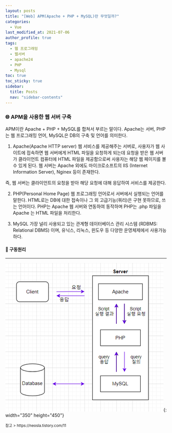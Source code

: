 ```yaml
---
layout: posts
title: "[Web] APM(Apache + PHP + MySQL)란 무엇일까?"
categories:
  - Vue
last_modified_at: 2021-07-06
author_profile: true
tags:
  - 웹 프로그래밍
  - 웹서버
  - apache24
  - PHP
  - Mysql
toc: true
toc_sticky: true
sidebar:
  title: Posts
  nav: "sidebar-contents"
---
```


### 🌐 APM을 사용한 웹 서버 구축

APM이란 Apache + PHP + MySQL를 합쳐서 부르는 말이다. Apache는 서버, PHP는 웹 프로그래밍 언어, MySQL은 DB의 구축 및 언어를 의미한다. 

1. Apache(Apache HTTP server)
웹 서비스를 제공해주는 서버로, 사용자가 웹 사이트에 접속하면 웹 서버에게 HTML 파일을 요청하게 되는데
요청을 받은 웹 서버가 클라이언트 컴퓨터에 HTML 파일을 제공함으로써 사용자는 해당 웹 페이지를 볼 수 있게 된다. 
웹 서버는 Apache 외에도 마이크로소프트의 IIS (Internet Information Server), Nginex 등이 존재한다.

즉, 웹 서버는 클라이언트의 요청을 받아 해당 요청에 대해 응답하여 서비스를 제공한다.

2. PHP(Personal Home Page)
웹 프로그래밍 언어로서 서버에서 실행되는 언어를 말한다. HTML로는 DB에 대한 접속이나 그 외 고급기능(쿼리)은 구현 못하므로, 쓰는 언어이다.
PHP는 Apache 웹 서버와 연동하여 동작하며 PHP는 .php 파일을 Apache 는 HTML 파일을 처리한다.

3. MySQL
가장 널리 사용되고 있는 관계형 데이터베이스 관리 시스템 (RDBMS: Relational DBMS) 이며, 유닉스, 리눅스, 윈도우 등 다양한 운영체제에서 사용가능하다.


#### 🔗 구동원리

--------------

![APM 구동원리](/assets/image/apm.PNG){: width="350" height="450"}


<small>
참고  > https://neosla.tistory.com/11
</small>